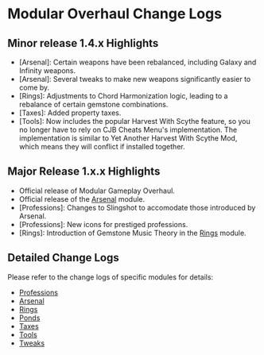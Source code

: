 # Modular Overhaul Change Logs

## Minor release 1.4.x Highlights

* [Arsenal]: Certain weapons have been rebalanced, including Galaxy and Infinity weapons.
* [Arsenal]: Several tweaks to make new weapons significantly easier to come by.
* [Rings]: Adjustments to Chord Harmonization logic, leading to a rebalance of certain gemstone combinations.
* [Taxes]: Added property taxes.
* [Tools]: Now includes the popular Harvest With Scythe feature, so you no longer have to rely on CJB Cheats Menu's implementation. The implementation is similar to Yet Another Harvest With Scythe Mod, which means they will conflict if installed together.

## Major Release 1.x.x Highlights

* Official release of Modular Gameplay Overhaul.
* Official release of the [Arsenal](Modules/Arsenal/README.md) module.
* [Professions]: Changes to Slingshot to accomodate those introduced by Arsenal.
* [Professions]: New icons for prestiged professions.
* [Rings]: Introduction of Gemstone Music Theory in the [Rings](Modules/Rings/README.md) module.

## Detailed Change Logs

Please refer to the change logs of specific modules for details:

* [Professions](Modules/Professions/CHANGELOG.md)
* [Arsenal](Modules/Arsenal/CHANGELOG.md)
* [Rings](Modules/Rings/CHANGELOG.md)
* [Ponds](Modules/Ponds/CHANGELOG.md)
* [Taxes](Modules/Taxes/CHANGELOG.md)
* [Tools](Modules/Tools/CHANGELOG.md)
* [Tweaks](Modules/Tweex/CHANGELOG.md)

